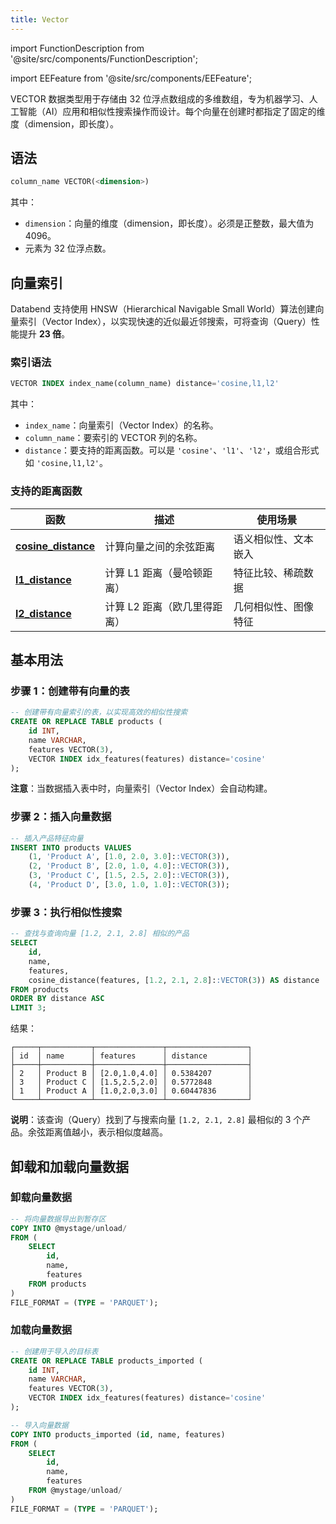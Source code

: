```yaml
---
title: Vector
---
```


import FunctionDescription from '@site/src/components/FunctionDescription';

<FunctionDescription description="引入或更新于：v1.2.777"/>

import EEFeature from '@site/src/components/EEFeature';

<EEFeature featureName='VECTOR INDEX'/>

VECTOR 数据类型用于存储由 32 位浮点数组成的多维数组，专为机器学习、人工智能（AI）应用和相似性搜索操作而设计。每个向量在创建时都指定了固定的维度（dimension，即长度）。

## 语法

```sql
column_name VECTOR(<dimension>)
```

其中：
- `dimension`：向量的维度（dimension，即长度）。必须是正整数，最大值为 4096。
- 元素为 32 位浮点数。

## 向量索引

Databend 支持使用 HNSW（Hierarchical Navigable Small World）算法创建向量索引（Vector Index），以实现快速的近似最近邻搜索，可将查询（Query）性能提升 **23 倍**。

### 索引语法

```sql
VECTOR INDEX index_name(column_name) distance='cosine,l1,l2'
```

其中：
- `index_name`：向量索引（Vector Index）的名称。
- `column_name`：要索引的 VECTOR 列的名称。
- `distance`：要支持的距离函数。可以是 `'cosine'`、`'l1'`、`'l2'`，或组合形式如 `'cosine,l1,l2'`。


### 支持的距离函数

| 函数 | 描述 | 使用场景 |
|----------|-------------|----------|
| **[cosine_distance](/sql/sql-functions/vector-functions/vector-cosine-distance)** | 计算向量之间的余弦距离 | 语义相似性、文本嵌入 |
| **[l1_distance](/sql/sql-functions/vector-functions/vector-l1-distance)** | 计算 L1 距离（曼哈顿距离） | 特征比较、稀疏数据 |
| **[l2_distance](/sql/sql-functions/vector-functions/vector-l2-distance)** | 计算 L2 距离（欧几里得距离） | 几何相似性、图像特征 |

## 基本用法

### 步骤 1：创建带有向量的表

```sql
-- 创建带有向量索引的表，以实现高效的相似性搜索
CREATE OR REPLACE TABLE products (
    id INT,
    name VARCHAR,
    features VECTOR(3),
    VECTOR INDEX idx_features(features) distance='cosine'
);
```

**注意**：当数据插入表中时，向量索引（Vector Index）会自动构建。

### 步骤 2：插入向量数据

```sql
-- 插入产品特征向量
INSERT INTO products VALUES 
    (1, 'Product A', [1.0, 2.0, 3.0]::VECTOR(3)),
    (2, 'Product B', [2.0, 1.0, 4.0]::VECTOR(3)),
    (3, 'Product C', [1.5, 2.5, 2.0]::VECTOR(3)),
    (4, 'Product D', [3.0, 1.0, 1.0]::VECTOR(3));
```

### 步骤 3：执行相似性搜索

```sql
-- 查找与查询向量 [1.2, 2.1, 2.8] 相似的产品
SELECT 
    id,
    name,
    features,
    cosine_distance(features, [1.2, 2.1, 2.8]::VECTOR(3)) AS distance
FROM products
ORDER BY distance ASC
LIMIT 3;
```

结果：
```
┌─────┬───────────┬───────────────┬──────────────────┐
│ id  │ name      │ features      │ distance         │
├─────┼───────────┼───────────────┼──────────────────┤
│ 2   │ Product B │ [2.0,1.0,4.0] │ 0.5384207        │
│ 3   │ Product C │ [1.5,2.5,2.0] │ 0.5772848        │
│ 1   │ Product A │ [1.0,2.0,3.0] │ 0.60447836       │
└─────┴───────────┴───────────────┴──────────────────┘
```

**说明**：该查询（Query）找到了与搜索向量 `[1.2, 2.1, 2.8]` 最相似的 3 个产品。余弦距离值越小，表示相似度越高。

## 卸载和加载向量数据

### 卸载向量数据

```sql
-- 将向量数据导出到暂存区
COPY INTO @mystage/unload/
FROM (
    SELECT 
        id,
        name,
        features
    FROM products
)
FILE_FORMAT = (TYPE = 'PARQUET');
```

### 加载向量数据

```sql
-- 创建用于导入的目标表
CREATE OR REPLACE TABLE products_imported (
    id INT,
    name VARCHAR,
    features VECTOR(3),
    VECTOR INDEX idx_features(features) distance='cosine'
);

-- 导入向量数据
COPY INTO products_imported (id, name, features)
FROM (
    SELECT 
        id,
        name,
        features
    FROM @mystage/unload/
)
FILE_FORMAT = (TYPE = 'PARQUET');
```